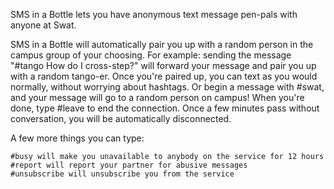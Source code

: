 SMS in a Bottle lets you have anonymous text message pen-pals with anyone at Swat.

SMS in a Bottle will automatically pair you up with a random person in the campus group of your choosing. For example: sending the message "#tango How do I cross-step?" will forward your message and pair you up with a random tango-er. Once you're paired up, you can text as you would normally, without worrying about hashtags. Or begin a message with #swat, and your message will go to a random person on campus! When you're done, type #leave to end the connection. Once a few minutes pass without conversation, you will be automatically disconnected.

A few more things you can type:

	#busy will make you unavailable to anybody on the service for 12 hours
	#report will report your partner for abusive messages
	#unsubscribe will unsubscribe you from the service

